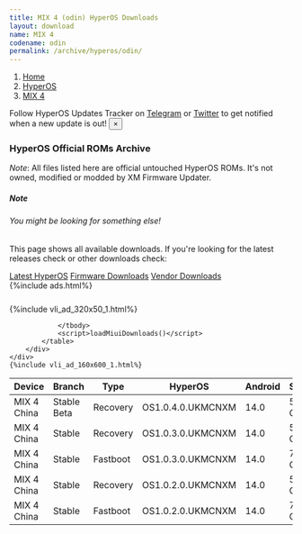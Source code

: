 ```yaml
---
title: MIX 4 (odin) HyperOS Downloads
layout: download
name: MIX 4
codename: odin
permalink: /archive/hyperos/odin/
---
```

<nav aria-label="breadcrumb">
    <ol class="breadcrumb">
        <li class="breadcrumb-item"><a href="/">Home</a></li>
        <li class="breadcrumb-item"><a href="/hyperos/">HyperOS</a></li>
        <li class="breadcrumb-item active" aria-current="page"><a href="/hyperos/odin/">MIX 4</a></li>
    </ol>
</nav>
<div class="alert alert-primary alert-dismissible fade show" role="alert">
    Follow HyperOS Updates Tracker on <a href="https://t.me/MIUIUpdatesTracker" class="alert-link">Telegram</a>
     or <a href="https://twitter.com/MiFwUpdater" class="alert-link">Twitter</a> to get notified when a new update is out!
    <button type="button" class="close" data-dismiss="alert" aria-label="Close">
        <span aria-hidden="true">&times;</span>
    </button>
</div>

### HyperOS Official ROMs Archive
*Note*: All files listed here are official untouched HyperOS ROMs. It's not owned, modified or modded by XM Firmware Updater.
<div class="card">
  <div class="card-body">
    <h5 class="card-title">Note</h5>
    <h6 class="card-subtitle mb-2 text-muted">You might be looking for something else!</h6>
    <p class="card-text">This page shows all available downloads.
     If you're looking for the latest releases check or other downloads check:</p>
    <a href="/hyperos/odin/" class="card-link">Latest HyperOS</a>
    <a href="/firmware/odin/" class="card-link">Firmware Downloads</a>
    <a href="/vendor/odin/" class="card-link">Vendor Downloads</a>
  </div>
</div>
{%include ads.html%}
<div class="row justify-content-center">
    <div class="col-10">
        <div class="table-responsive-md" style="margin-top: 25px;">
            {%include vli_ad_320x50_1.html%}
            <table id="miui" class="display dt-responsive nowrap compact table table-striped table-hover table-sm">
                <thead class="thead-dark">
                    <tr>
                        <th data-ref="device">Device</th>
                        <th data-ref="branch">Branch</th>
                        <th data-ref="type">Type</th>
                        <th data-ref="miui">HyperOS</th>
                        <th data-ref="android">Android</th>
                        <th data-ref="size">Size</th>
                        <th data-ref="size">Date</th>
                        <th data-ref="link">Link</th>
                    </tr>
                </thead>
                <tbody>
                <tr><td>MIX 4 China</td><td>Stable Beta</td><td>Recovery</td><td>OS1.0.4.0.UKMCNXM</td><td>14.0</td><td>5.9 GB</td><td>2024-08-16</td><td><a href="/hyperos/odin/stable beta/OS1.0.4.0.UKMCNXM/">Download</a></td></tr>
<tr><td>MIX 4 China</td><td>Stable</td><td>Recovery</td><td>OS1.0.3.0.UKMCNXM</td><td>14.0</td><td>5.9 GB</td><td>2024-06-20</td><td><a href="/hyperos/odin/stable/OS1.0.3.0.UKMCNXM/">Download</a></td></tr>
<tr><td>MIX 4 China</td><td>Stable</td><td>Fastboot</td><td>OS1.0.3.0.UKMCNXM</td><td>14.0</td><td>7.1 GB</td><td>2024-06-06</td><td><a href="/hyperos/odin/stable/OS1.0.3.0.UKMCNXM/">Download</a></td></tr>
<tr><td>MIX 4 China</td><td>Stable</td><td>Recovery</td><td>OS1.0.2.0.UKMCNXM</td><td>14.0</td><td>5.8 GB</td><td>2024-04-29</td><td><a href="/hyperos/odin/stable/OS1.0.2.0.UKMCNXM/">Download</a></td></tr>
<tr><td>MIX 4 China</td><td>Stable</td><td>Fastboot</td><td>OS1.0.2.0.UKMCNXM</td><td>14.0</td><td>7.1 GB</td><td>2024-04-25</td><td><a href="/hyperos/odin/stable/OS1.0.2.0.UKMCNXM/">Download</a></td></tr>

                </tbody>
                <script>loadMiuiDownloads()</script>
            </table>
        </div>
    </div>
    {%include vli_ad_160x600_1.html%}
</div>

